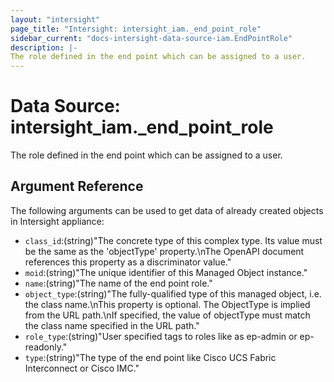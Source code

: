 ```yaml
---
layout: "intersight"
page_title: "Intersight: intersight_iam._end_point_role"
sidebar_current: "docs-intersight-data-source-iam.EndPointRole"
description: |-
The role defined in the end point which can be assigned to a user.
---
```


# Data Source: intersight_iam._end_point_role
The role defined in the end point which can be assigned to a user.
## Argument Reference
The following arguments can be used to get data of already created objects in Intersight appliance:
* `class_id`:(string)"The concrete type of this complex type. Its value must be the same as the 'objectType' property.\nThe OpenAPI document references this property as a discriminator value."
* `moid`:(string)"The unique identifier of this Managed Object instance."
* `name`:(string)"The name of the end point role."
* `object_type`:(string)"The fully-qualified type of this managed object, i.e. the class name.\nThis property is optional. The ObjectType is implied from the URL path.\nIf specified, the value of objectType must match the class name specified in the URL path."
* `role_type`:(string)"User specified tags to roles like as ep-admin or ep-readonly."
* `type`:(string)"The type of the end point like Cisco UCS Fabric Interconnect or Cisco IMC."
